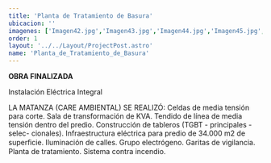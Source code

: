 ```yaml
---
title: 'Planta de Tratamiento de Basura'
ubicacion: ''
imagenes: ['Imagen42.jpg','Imagen43.jpg','Imagen44.jpg','Imagen45.jpg',]
order: 1
layout: '../../Layout/ProjectPost.astro'
name: 'Planta_de_Tratamiento_de_Basura'
---
```

**OBRA FINALIZADA**

Instalación Eléctrica Integral

LA MATANZA 
(CARE AMBIENTAL)
SE REALIZÓ:
Celdas de media tensión  para corte.
Sala de transformación de  KVA.
Tendido de línea de media
tensión dentro del predio.
Construcción de tableros  (TGBT - principales - selec-  cionales).
Infraestructura eléctrica  para predio de 34.000 m2 de
superﬁcie.
Iluminación de calles.
Grupo electrógeno.
Garitas de vigilancia.
Planta de tratamiento.
Sistema contra incendio.
